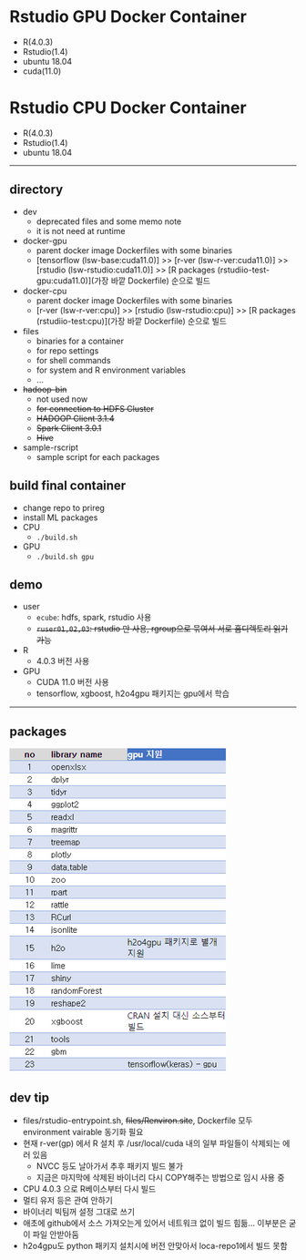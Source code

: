 # Rstudio GPU Docker Container
- R(4.0.3)
- Rstudio(1.4) 
- ubuntu 18.04
- cuda(11.0)

# Rstudio CPU Docker Container
- R(4.0.3)
- Rstudio(1.4)
- ubuntu 18.04
  

---

## directory 
- dev
  - deprecated files and some memo note
  - it is not need at runtime
- docker-gpu
  - parent docker image Dockerfiles with some binaries
  - [tensorflow (lsw-base:cuda11.0)] >> [r-ver (lsw-r-ver:cuda11.0)] >> [rstudio (lsw-rstudio:cuda11.0)] >> [R packages (rstudiio-test-gpu:cuda11.0)](가장 바깥 Dockerfile) 순으로 빌드
- docker-cpu
  - parent docker image Dockerfiles with some binaries
  - [r-ver (lsw-r-ver:cpu)] >> [rstudio (lsw-rstudio:cpu)] >> [R packages (rstudiio-test:cpu)](가장 바깥 Dockerfile) 순으로 빌드  
- files
  - binaries for a container
  - for repo settings
  - for shell commands
  - for system and R environment variables
  - ...
- ~~hadoop-bin~~
  - not used now
  - ~~for connection to HDFS Cluster~~
  - ~~HADOOP Client 3.1.4~~
  - ~~Spark Client 3.0.1~~
  - ~~Hive~~
- sample-rscript
  - sample script for each packages

## build final container
- change repo to prireg
- install ML packages
- CPU
  - `./build.sh`
- GPU
  - `./build.sh gpu`  

## demo
- user
  - `ecube`: hdfs, spark, rstudio 사용
  - ~~`ruser01,02,03`: rstudio 만 사용, rgroup으로 묶여서 서로 홈디렉토리 읽기 가능~~
- R
  - 4.0.3 버전 사용
- GPU  
  - CUDA 11.0 버전 사용
  - tensorflow, xgboost, h2o4gpu 패키지는 gpu에서 학습


---
## packages
![](etc/pkgs.png)

## dev tip
- files/rstudio-entrypoint.sh, ~~files/Renviron.site~~, Dockerfile 모두 environment vairable 동기화 필요
- 현재 r-ver(gp) 에서 R 설치 후 /usr/local/cuda 내의 일부 파일들이 삭제되는 에러 있음
  - NVCC 등도 날아가서 추후 패키지 빌드 불가
  - 지금은 마지막에 삭제된 바이너리 다시 COPY해주는 방법으로 임시 사용 중
- CPU  4.0.3 으로 R베이스부터 다시 빌드
- 멀티 유저 등은 관여 안하기
- 바이너리 빅팀꺼 설정 그대로 쓰기
- 애초에 github에서 소스 가져오는게 있어서 네트워크 없이 빌드 힘듦... 이부분은 굳이 파일 안받아둠
- h2o4gpu도 python 패키지 설치시에 버전 안맞아서 loca-repo1에서 빌드 못함 